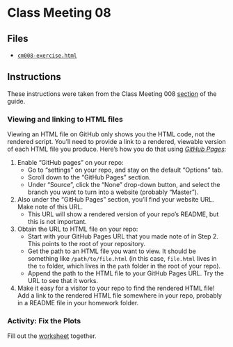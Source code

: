 # Class Meeting 08

## Files
* [`cm008-exercise.html`](https://dy-lin.github.io/STAT545-participation/cm008/cm008-exercise.html)

## Instructions
These instructions were taken from the Class Meeting 008 [section](https://stat545guidebook.netlify.com/intro-to-plotting-with-ggplot2-part-ii.html) of the guide.

### Viewing and linking to HTML files

Viewing an HTML file on GitHub only shows you the HTML code, not the rendered script. You’ll need to provide a link to a rendered, viewable version of each HTML file you produce. Here’s how you do that using [_GitHub Pages_](https://pages.github.com/):

1. Enable “GitHub pages” on your repo:
    * Go to “settings” on your repo, and stay on the default “Options” tab.
    * Scroll down to the “GitHub Pages” section.
    * Under “Source”, click the “None” drop-down button, and select the branch you want to turn into a website (probably “Master”).
1. Also under the “GitHub Pages” section, you’ll find your website URL. Make note of this URL.
    * This URL will show a rendered version of your repo’s README, but this is not important.
1. Obtain the URL to HTML file on your repo:
    * Start with your GitHub Pages URL that you made note of in Step 2. This points to the root of your repository.
    * Get the path to an HTML file you want to view. It should be something like `/path/to/file.html` (in this case, `file.html` lives in the `to` folder, which lives in the `path` folder in the root of your repo).
    * Append the path to the HTML file to your GitHub Pages URL. Try the URL to see that it works.
1. Make it easy for a visitor to your repo to find the rendered HTML file! Add a link to the rendered HTML file somewhere in your repo, probably in a README file in your homework folder.

### Activity: Fix the Plots 

Fill out the [worksheet](https://raw.githubusercontent.com/STAT545-UBC/Classroom/master/tutorials/cm008-exercise.Rmd) together.

